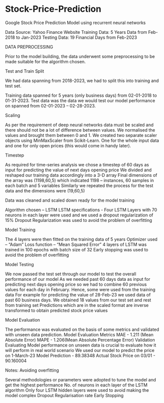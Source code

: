 # Stock-Price-Prediction
Google Stock Price Prediction Model using recurrent neural networks

Data Source: Yahoo Finance Website 
Training Data: 5 Years Data from Feb-2018 to Jan-2023
Testing Data: 19 Financial Days from Feb-2023

DATA PREPROCESSING

Prior to the model building, the data underwent some preprocessing to be made suitable for the algorithm chosen.

Test and Train Split

We had data spanning from 2018-2023, we had to split this into training and test set.

Training data spanned for 5 years (only business days) from 02-01-2018 to 01-31-2023.
Test data was the data we would test our model performance on spanned from 02-01-2023 – 02-28-2023.

Scaling

As per the requirement of deep neural networks data must be scaled and there should not be a lot of difference between values. 
We normalised the values and brought them between 0 and 1.
We created two separate scaler objects using MinMaxScaler from Scikit-Learn. One for the whole input data and one for only open prices (this would come in handy later).

Timestep

As required for time-series analysis we chose a timestep of 60 days as input for predicting the value of next days opening price
We divided and reshaped our training data accordingly into a 3-D array
Final dimensions of the array was (1198,60,5) which indicated 1198 – instances, 60 samples in each batch and 5 variables
Similarly we repeated the process for the test data and the dimensions were (19,60,5)

Data was cleaned and scaled down ready for the model training


Algorithm chosen – LSTM
LSTM specifications - Four LSTM Layers with 70 neurons in each layer were used and we used a dropout regularization of 15% 
Dropout Regularization was used to avoid the problem of overfitting

Model Training

The 4 layers were then fitted on the training data of 5 years
Optimizer used – “Adam”
Loss function – “Mean Squared Error”
4 layers of LSTM was trained in 100 epochs with  batch size of 32
Early stopping was  used to avoid the problem of overfitting

Model Testing 

We now passed the test set through our model to test the overall performance of our model 
As we needed past 60 days data as input for predicting next days opening price so we had to combine 60 previous values for each day in February. Hence, some were used from the training data
For example for predicting the value of 28-Feb-23 we used data of past 60 business days. We obtained 18 values from our test set and rest from training set 
Predictions which are in the scaled format are inverse transformed to obtain predicted stock price values 

Model Evaluation 

The performance was evaluated on the basis of some metrics and validated with unseen data prediction.
Model Evaluation Metrics
MAE - 1.211 (Mean Absolute Error)
MAPE -  1.206(Mean Absolute Percentage Error)
Validation 
Evaluating Model performance on unseen data is crucial to evaluate how it will perform in real world scenario
We used our model to predict the price on 1-March-23
Model Prediction - 89.38348
Actual Stock Price on 03/01 -  90.160004


Notes: Avoiding overfitting

Several methodologies or parameters were adopted to tune the model and get the highest performance
No. of neurons in each layer of the LSTM algorithm 
Only four LSTM hidden layers were used to avoid making the model complex
Dropout Regularisation rate 
Early Stopping 









